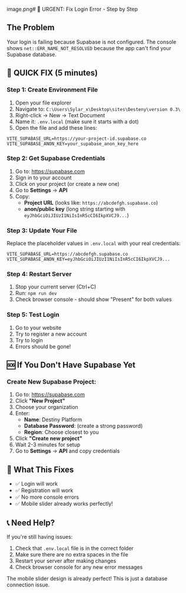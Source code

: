 image.png# 🚨 URGENT: Fix Login Error - Step by Step

## The Problem
Your login is failing because Supabase is not configured. The console shows `net::ERR_NAME_NOT_RESOLVED` because the app can't find your Supabase database.

## 🔧 QUICK FIX (5 minutes)

### Step 1: Create Environment File
1. Open your file explorer
2. Navigate to: `C:\Users\Sylar_x\Desktop\sites\Desteny\version 0.3\`
3. Right-click → New → Text Document
4. Name it: `.env.local` (make sure it starts with a dot)
5. Open the file and add these lines:

```
VITE_SUPABASE_URL=https://your-project-id.supabase.co
VITE_SUPABASE_ANON_KEY=your_supabase_anon_key_here
```

### Step 2: Get Supabase Credentials
1. Go to: https://supabase.com
2. Sign in to your account
3. Click on your project (or create a new one)
4. Go to **Settings** → **API**
5. Copy:
   - **Project URL** (looks like: `https://abcdefgh.supabase.co`)
   - **anon/public key** (long string starting with `eyJhbGciOiJIUzI1NiIsInR5cCI6IkpXVCJ9...`)

### Step 3: Update Your File
Replace the placeholder values in `.env.local` with your real credentials:

```
VITE_SUPABASE_URL=https://abcdefgh.supabase.co
VITE_SUPABASE_ANON_KEY=eyJhbGciOiJIUzI1NiIsInR5cCI6IkpXVCJ9...
```

### Step 4: Restart Server
1. Stop your current server (Ctrl+C)
2. Run: `npm run dev`
3. Check browser console - should show "Present" for both values

### Step 5: Test Login
1. Go to your website
2. Try to register a new account
3. Try to login
4. Errors should be gone!

## 🆘 If You Don't Have Supabase Yet

### Create New Supabase Project:
1. Go to: https://supabase.com
2. Click **"New Project"**
3. Choose your organization
4. Enter:
   - **Name**: Destiny Platform
   - **Database Password**: (create a strong password)
   - **Region**: Choose closest to you
5. Click **"Create new project"**
6. Wait 2-3 minutes for setup
7. Go to **Settings** → **API** and copy credentials

## 🎯 What This Fixes
- ✅ Login will work
- ✅ Registration will work
- ✅ No more console errors
- ✅ Mobile slider already works perfectly!

## 📞 Need Help?
If you're still having issues:
1. Check that `.env.local` file is in the correct folder
2. Make sure there are no extra spaces in the file
3. Restart your server after making changes
4. Check browser console for any new error messages

The mobile slider design is already perfect! This is just a database connection issue.
